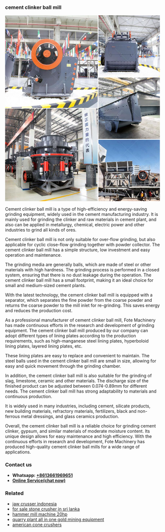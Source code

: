 <h3>cement clinker ball mill</h3><img src='1708497321.jpg' alt=''><p>Cement clinker ball mill is a type of high-efficiency and energy-saving grinding equipment, widely used in the cement manufacturing industry. It is mainly used for grinding the clinker and raw materials in cement plant, and also can be applied in metallurgy, chemical, electric power and other industries to grind all kinds of ores.</p><p>Cement clinker ball mill is not only suitable for over-flow grinding, but also applicable for cyclic close-flow grinding together with powder collector. The cement clinker ball mill has a simple structure, low investment and easy operation and maintenance.</p><p>The grinding media are generally balls, which are made of steel or other materials with high hardness. The grinding process is performed in a closed system, ensuring that there is no dust leakage during the operation. The cement clinker ball mill has a small footprint, making it an ideal choice for small and medium-sized cement plants.</p><p>With the latest technology, the cement clinker ball mill is equipped with a separator, which separates the fine powder from the coarse powder and returns the coarse powder to the mill inlet for re-grinding. This saves energy and reduces the production cost.</p><p>As a professional manufacturer of cement clinker ball mill, Fote Machinery has made continuous efforts in the research and development of grinding equipment. The cement clinker ball mill produced by our company can adopt different types of lining plates according to the production requirements, such as high-manganese steel lining plates, hyperboloid lining plates, layered lining plates, etc.</p><p>These lining plates are easy to replace and convenient to maintain. The steel balls used in the cement clinker ball mill are small in size, allowing for easy and quick movement through the grinding chamber.</p><p>In addition, the cement clinker ball mill is also suitable for the grinding of slag, limestone, ceramic and other materials. The discharge size of the finished product can be adjusted between 0.074-0.89mm for different needs. The cement clinker ball mill has strong adaptability to materials and continuous production.</p><p>It is widely used in many industries, including cement, silicate products, new building materials, refractory materials, fertilizers, black and non-ferrous metal dressings, and glass ceramics production.</p><p>Overall, the cement clinker ball mill is a reliable choice for grinding cement clinker, gypsum, and similar materials of moderate moisture content. Its unique design allows for easy maintenance and high efficiency. With the continuous efforts in research and development, Fote Machinery has produced high-quality cement clinker ball mills for a wide range of applications.</p><h3>Contact us</h3><ul><li><strong>Whatsapp:&nbsp;<a href="https://wa.me/8613661969651">+8613661969651</a></strong></li><li><a href="https://swt.shibang-china.com/?git&amp;zhl&amp;cement clinker ball mill"><strong>Online Service(chat now)</strong></a></li></ul><h3>Related</h3><ul><li><a href='jaw crusser indonesia.md'>jaw crusser indonesia</a></li><li><a href='for sale stone crusher in sri lanka.md'>for sale stone crusher in sri lanka</a></li><li><a href='hammer mill machine 20hp.md'>hammer mill machine 20hp</a></li><li><a href='quarry plant all in one gold mining equipment.md'>quarry plant all in one gold mining equipment</a></li><li><a href='american cone crushers.md'>american cone crushers</a></li></ul>